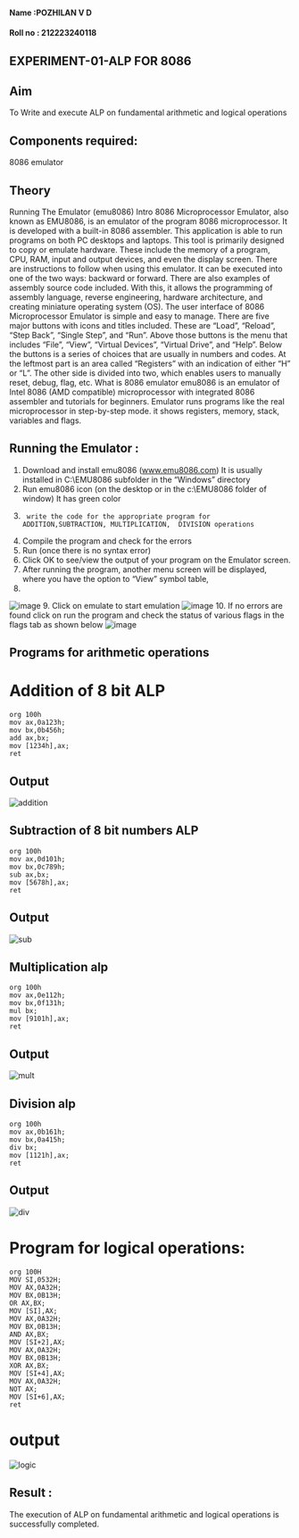 #### Name :POZHILAN V D
#### Roll no : 212223240118
## EXPERIMENT-01-ALP FOR 8086
## Aim
To Write and execute ALP on fundamental arithmetic and logical operations
## Components required:
8086  emulator 
## Theory 
Running The Emulator (emu8086) Intro 8086 Microprocessor Emulator, also known as EMU8086, is an emulator of the program 8086 microprocessor. It is developed with a built-in 8086 assembler. This application is able to run programs on both PC desktops and laptops. This tool is primarily designed to copy or emulate hardware. These include the memory of a program, CPU, RAM, input and output devices, and even the display screen. There are instructions to follow when using this emulator. It can be executed into one of the two ways: backward or forward. There are also examples of assembly source code included. With this, it allows the programming of assembly language, reverse engineering, hardware architecture, and creating miniature operating system (OS). The user interface of 8086 Microprocessor Emulator is simple and easy to manage. There are five major buttons with icons and titles included. These are “Load”, “Reload”, “Step Back”, “Single Step”, and “Run”. Above those buttons is the menu that includes “File”, “View”, “Virtual Devices”, “Virtual Drive”, and “Help”. Below the buttons is a series of choices that are usually in numbers and codes. At the leftmost part is an area called “Registers” with an indication of either “H” or “L”. The other side is divided into two, which enables users to manually reset, debug, flag, etc. What is 8086 emulator emu8086 is an emulator of Intel 8086 (AMD compatible) microprocessor with integrated 8086 assembler and tutorials for beginners. Emulator runs programs like the real microprocessor in step-by-step mode. it shows registers, memory, stack, variables and flags.
 ## Running the Emulator :
1.	Download and install emu8086 (www.emu8086.com) It is usually installed in C:\EMU8086 subfolder in the “Windows” directory
2.	  Run  emu8086 icon (on the desktop or in the c:\EMU8086 folder of window) It has green color 
3.		write the code for the appropriate program for ADDITION,SUBTRACTION, MULTIPLICATION,  DIVISION operations 
4.	 Compile the program and check for the errors 
5.	Run (once there is no syntax error) 
6.	Click OK to see/view the output of your program on the Emulator screen. 
7.	After running the program, another menu screen will be displayed, where you have the option to “View” symbol table,
8.	
![image](https://user-images.githubusercontent.com/36288975/189273263-d65baae9-4b8f-4723-afb3-c0ffa4052b04.png)
9.	Click on emulate to start emulation 
![image](https://user-images.githubusercontent.com/36288975/189273273-9bb36ec1-e2e8-4892-8d35-37707332bfdc.png)
10.	If no errors are found click on run the program and check the status of various flags in the flags tab as shown below 
![image](https://user-images.githubusercontent.com/36288975/189273277-113a2a33-4a40-4ff8-95a5-ecd3a1f504fe.png)
## Programs for arithmetic  operations
# Addition  of 8 bit ALP 
```
org 100h
mov ax,0a123h;
mov bx,0b456h;
add ax,bx;
mov [1234h],ax;
ret
```
## Output  
![addition](https://github.com/POZHILANVD/EXPERIMENT--01-ALP-FOR-8086/assets/144870498/c40e1365-b427-44ab-a0e8-da651dbaa219)
## Subtraction   of 8 bit numbers  ALP 
 ```
org 100h
mov ax,0d101h;
mov bx,0c789h;
sub ax,bx;
mov [5678h],ax;
ret
```
## Output  
![sub](https://github.com/POZHILANVD/EXPERIMENT--01-ALP-FOR-8086/assets/144870498/5afdca8c-baf0-45d1-9fbf-87c512865780)
## Multiplication alp 
```
org 100h
mov ax,0e112h;
mov bx,0f131h;
mul bx;
mov [9101h],ax;
ret
```
 ## Output  
![mult](https://github.com/POZHILANVD/EXPERIMENT--01-ALP-FOR-8086/assets/144870498/8aec9065-de57-44f1-9d9d-444d9631fdb0)
## Division alp 
```
org 100h
mov ax,0b161h;
mov bx,0a415h;
div bx;
mov [1121h],ax;
ret
```
## Output  
![div](https://github.com/POZHILANVD/EXPERIMENT--01-ALP-FOR-8086/assets/144870498/c02dc969-50b3-45ea-8cdf-6276aaa861b1)
# Program for logical operations:
```
org 100H
MOV SI,0532H;
MOV AX,0A32H;
MOV BX,0B13H;
OR AX,BX;
MOV [SI],AX;
MOV AX,0A32H;
MOV BX,0B13H;
AND AX,BX;
MOV [SI+2],AX;
MOV AX,0A32H;
MOV BX,0B13H;
XOR AX,BX;
MOV [SI+4],AX;
MOV AX,0A32H;
NOT AX;
MOV [SI+6],AX;
ret
```
# output
![logic](https://github.com/POZHILANVD/EXPERIMENT--01-ALP-FOR-8086/assets/144870498/c7c5a992-b91d-4026-be2f-47d510c1f2aa)
## Result :
 The execution of ALP on fundamental arithmetic and logical operations is successfully completed.
